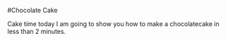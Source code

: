 #Chocolate Cake

Cake time today I am going to show you how 
to make a chocolatecake in less than 2 minutes.